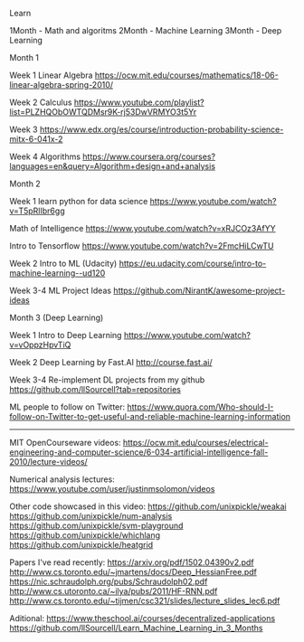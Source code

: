 Learn

1Month - Math and algoritms
2Month - Machine Learning
3Month - Deep Learning

Month 1

Week 1 Linear Algebra
https://ocw.mit.edu/courses/mathematics/18-06-linear-algebra-spring-2010/

Week 2 Calculus
https://www.youtube.com/playlist?list=PLZHQObOWTQDMsr9K-rj53DwVRMYO3t5Yr

Week 3 
https://www.edx.org/es/course/introduction-probability-science-mitx-6-041x-2

Week 4 Algorithms
https://www.coursera.org/courses?languages=en&query=Algorithm+design+and+analysis

Month 2

Week 1 
learn python for data science
https://www.youtube.com/watch?v=T5pRlIbr6gg

Math of Intelligence
https://www.youtube.com/watch?v=xRJCOz3AfYY

Intro to Tensorflow
https://www.youtube.com/watch?v=2FmcHiLCwTU

Week 2 
Intro to ML (Udacity)
https://eu.udacity.com/course/intro-to-machine-learning--ud120

Week 3-4
ML Project Ideas
https://github.com/NirantK/awesome-project-ideas

Month 3 (Deep Learning)

Week 1 
Intro to Deep Learning
https://www.youtube.com/watch?v=vOppzHpvTiQ

Week 2 
Deep Learning by Fast.AI
http://course.fast.ai/

Week 3-4 
Re-implement DL projects from my github
https://github.com/llSourcell?tab=repositories

ML people to follow on Twitter:
https://www.quora.com/Who-should-I-follow-on-Twitter-to-get-useful-and-reliable-machine-learning-information



-----------------------------
MIT OpenCourseware videos: 
https://ocw.mit.edu/courses/electrical-engineering-and-computer-science/6-034-artificial-intelligence-fall-2010/lecture-videos/

Numerical analysis lectures: 
https://www.youtube.com/user/justinmsolomon/videos

Other code showcased in this video:
https://github.com/unixpickle/weakai
https://github.com/unixpickle/num-analysis
https://github.com/unixpickle/svm-playground
https://github.com/unixpickle/whichlang
https://github.com/unixpickle/heatgrid


Papers I've read recently:
https://arxiv.org/pdf/1502.04390v2.pdf
http://www.cs.toronto.edu/~jmartens/docs/Deep_HessianFree.pdf
https://nic.schraudolph.org/pubs/Schraudolph02.pdf
http://www.cs.utoronto.ca/~ilya/pubs/2011/HF-RNN.pdf
http://www.cs.toronto.edu/~tijmen/csc321/slides/lecture_slides_lec6.pdf

Aditional:
https://www.theschool.ai/courses/decentralized-applications
https://github.com/llSourcell/Learn_Machine_Learning_in_3_Months

